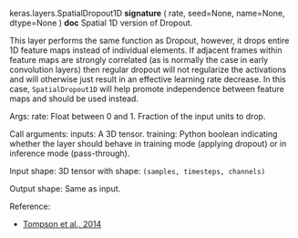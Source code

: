 keras.layers.SpatialDropout1D
__signature__
(
  rate,
  seed=None,
  name=None,
  dtype=None
)
__doc__
Spatial 1D version of Dropout.

This layer performs the same function as Dropout, however, it drops
entire 1D feature maps instead of individual elements. If adjacent frames
within feature maps are strongly correlated (as is normally the case in
early convolution layers) then regular dropout will not regularize the
activations and will otherwise just result in an effective learning rate
decrease. In this case, `SpatialDropout1D` will help promote independence
between feature maps and should be used instead.

Args:
    rate: Float between 0 and 1. Fraction of the input units to drop.

Call arguments:
    inputs: A 3D tensor.
    training: Python boolean indicating whether the layer
        should behave in training mode (applying dropout)
        or in inference mode (pass-through).

Input shape:
    3D tensor with shape: `(samples, timesteps, channels)`

Output shape: Same as input.

Reference:

- [Tompson et al., 2014](https://arxiv.org/abs/1411.4280)
